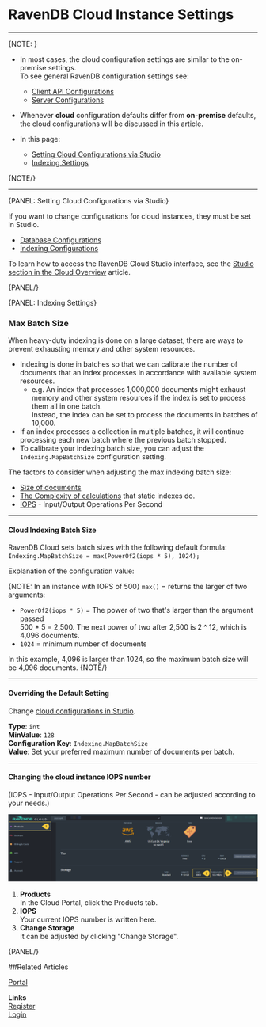 # RavenDB Cloud Instance Settings
---

{NOTE: }

* In most cases, the cloud configuration settings are similar to the on-premise settings.  
  To see general RavenDB configuration settings see: 
   * [Client API Configurations](../client-api/configuration/conventions) 
   * [Server Configurations](../server/configuration/configuration-options) 

* Whenever **cloud** configuration defaults differ from **on-premise** defaults, 
  the cloud configurations will be discussed in this article.

* In this page:  
   * [Setting Cloud Configurations via Studio](../cloud/cloud-settings#setting-cloud-configurations-via-studio)
   * [Indexing Settings](../cloud/cloud-settings#indexing-settings)

{NOTE/}

---


{PANEL: Setting Cloud Configurations via Studio}

If you want to change configurations for cloud instances, they must be set in Studio. 

* [Database Configurations](../studio/database/settings/database-settings)
* [Indexing Configurations](../studio/database/indexes/create-map-index#configuration)

To learn how to access the RavenDB Cloud Studio interface, see the [Studio section in the Cloud Overview](../cloud/cloud-overview#ravendb-studio---graphic-user-interface) article.

{PANEL/}

{PANEL: Indexing Settings}

### Max Batch Size

When heavy-duty indexing is done on a large dataset, there are ways to prevent exhausting memory and other system resources. 

* Indexing is done in batches so that we can calibrate the number of documents that an index processes 
  in accordance with available system resources.  
   * e.g. An index that processes 1,000,000 documents might exhaust memory and other system resources 
     if the index is set to process them all in one batch.  
     Instead, the index can be set to process the documents in batches of 10,000. 
* If an index processes a collection in multiple batches, it will continue processing each new batch where the previous batch stopped.  
* To calibrate your indexing batch size, you can adjust the `Indexing.MapBatchSize` configuration setting.  

The factors to consider when adjusting the max indexing batch size:

* [Size of documents](https://ravendb.net/articles/dealing-with-large-documents-100-mb#:~:text=RavenDB%20can%20handle%20large%20documents,isn't%20a%20practical%20one.)
* [The Complexity of calculations](../studio/database/indexes/indexing-performance#common-indexing-issues) that static indexes do.
* [IOPS](../cloud/cloud-settings#changing-the-cloud-instance-iops-number) - Input/Output Operations Per Second

---

#### Cloud Indexing Batch Size 

RavenDB Cloud sets batch sizes with the following default formula:  
  `Indexing.MapBatchSize = max(PowerOf2(iops * 5), 1024);`  

Explanation of the configuration value:

{NOTE: In an instance with IOPS of 500}
`max()` = returns the larger of two arguments:  

* `PowerOf2(iops * 5)` = The power of two that's larger than the argument passed  
  500 * 5 = 2,500. The next power of two after 2,500 is 2 ^ 12, which is 4,096 documents.  
* `1024` = minimum number of documents  

In this example, 4,096 is larger than 1024, so the maximum batch size will be 4,096 documents.
{NOTE/}

---

#### Overriding the Default Setting

Change [cloud configurations in Studio](../studio/database/indexes/create-map-index#configuration).

**Type**: `int`  
**MinValue**: `128`  
**Configuration Key**: `Indexing.MapBatchSize`  
**Value**: Set your preferred maximum number of documents per batch.  

---

#### Changing the cloud instance IOPS number 

(IOPS - Input/Output Operations Per Second - can be adjusted according to your needs.)

  !["Find IOPS Number"](images\configuration-see-iops.png "Find IOPS Number")

   1. **Products**  
      In the Cloud Portal, click the Products tab.
   2. **IOPS**  
      Your current IOPS number is written here.  
   3. **Change Storage**  
      It can be adjusted by clicking "Change Storage". 

{PANEL/}


##Related Articles
  
[Portal](../cloud/portal/cloud-portal)  
  
**Links**  
[Register]( https://cloud.ravendb.net/user/register)  
[Login]( https://cloud.ravendb.net/user/login)  
  
